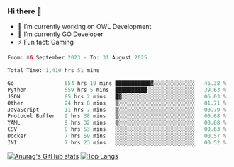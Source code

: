 ### Hi there 👋 

- 🔭 I’m currently working on OWL Development
- 🌱 I’m currently GO Developer
-  ⚡ Fun fact: Gaming
  
  <!--
- 👯 I’m looking to collaborate on ...
- 🤔 I’m looking for help with ...
- 💬 Ask me about ...
- 📫 How to reach me: ...
- 😄 Pronouns: ...
-->

<!--START_SECTION:waka-->

```python
From: 06 September 2023 - To: 31 August 2025

Total Time: 1,410 hrs 51 mins

Go                654 hrs 19 mins ███████████▓░░░░░░░░░░░░░   46.38 %
Python            559 hrs 5 mins  ██████████░░░░░░░░░░░░░░░   39.63 %
JSON              85 hrs 2 mins   █▓░░░░░░░░░░░░░░░░░░░░░░░   06.03 %
Other             24 hrs 8 mins   ▒░░░░░░░░░░░░░░░░░░░░░░░░   01.71 %
JavaScript        11 hrs 7 mins   ▒░░░░░░░░░░░░░░░░░░░░░░░░   00.79 %
Protocol Buffer   9 hrs 38 mins   ▒░░░░░░░░░░░░░░░░░░░░░░░░   00.68 %
YAML              9 hrs 32 mins   ▒░░░░░░░░░░░░░░░░░░░░░░░░   00.68 %
CSV               8 hrs 53 mins   ░░░░░░░░░░░░░░░░░░░░░░░░░   00.63 %
Docker            7 hrs 59 mins   ░░░░░░░░░░░░░░░░░░░░░░░░░   00.57 %
INI               7 hrs 23 mins   ░░░░░░░░░░░░░░░░░░░░░░░░░   00.52 %
```

<!--END_SECTION:waka-->

[![Anurag's GitHub stats](https://github-readme-stats.vercel.app/api?username=aebalz&show_icons=true&theme=codeSTACKr)](https://github.com/anuraghazra/github-readme-stats)
[![Top Langs](https://github-readme-stats.vercel.app/api/top-langs/?username=aebalz&layout=compact&card_width=350&theme=codeSTACKr)](https://github.com/anuraghazra/github-readme-stats)
<!-- [![Readme Card](https://github-readme-stats.vercel.app/api/pin/?username=aebalz&repo=go-gin-gone&show_owner=true)](https://github.com/anuraghazra/github-readme-stats)-->
